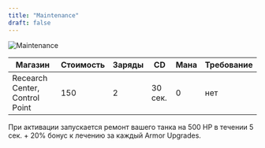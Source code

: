 ```yaml
---
title: "Maintenance"
draft: false
---
```


![Maintenance](/media/Items/BTNMaintenance.JPG)

| Магазин         | Стоимость | Заряды | CD       | Мана | Требование |
| --------------  | --------- | ------ | -------- | ---- |----------- |
| Recearch Center, Control Point | 150       | 2      | 30 сек.  | 0    | нет        |

При активации запускается ремонт вашего танка на 500 HP в течении 5 сек. + 20% бонус к лечению за каждый Armor Upgrades.